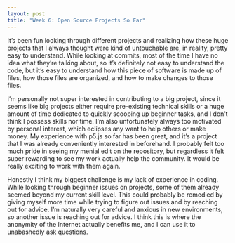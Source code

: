 ```yaml
---
layout: post
title: "Week 6: Open Source Projects So Far"
---
```

It’s been fun looking through different projects and realizing how these huge projects that I always thought were kind of untouchable are, in reality, pretty easy to understand. While looking at commits, most of the time I have no idea what they’re talking about, so it’s definitely not easy to understand the code, but it’s easy to understand how this piece of software is made up of files, how those files are organized, and how to make changes to those files. 

<!--more-->

I’m personally not super interested in contributing to a big project, since it seems like big projects either require pre-existing technical skills or a huge amount of time dedicated to quickly scooping up beginner tasks, and I don’t think I possess skills nor time. I’m also unfortunately always too motivated by personal interest, which eclipses any want to help others or make money. My experience with p5.js so far has been great, and it’s a project that I was already conveniently interested in beforehand. I probably felt too much pride in seeing my menial edit on the repository, but regardless it felt super rewarding to see my work actually help the community. It would be really exciting to work with them again.

Honestly I think my biggest challenge is my lack of experience in coding. While looking through beginner issues on projects, some of them already seemed beyond my current skill level. This could probably be remedied by giving myself more time while trying to figure out issues and by reaching out for advice. I’m naturally very careful and anxious in new environments, so another issue is reaching out for advice. I think this is where the anonymity of the Internet actually benefits me, and I can use it to unabashedly ask questions.

